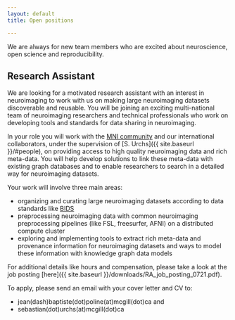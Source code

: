 ```yaml
---
layout: default
title: Open positions

---
```

We are always for new team members who are excited about neuroscience, 
open science and reproducibility.

##  Research Assistant
We are looking for a motivated research assistant with an interest in neuroimaging 
to work with us on making large neuroimaging datasets discoverable and reusable. 
You will be joining an exciting multi-national team of neuroimaging researchers and technical professionals 
who work on developing tools and standards for data sharing in neuroimaging. 

In your role you will work with the [MNI community](https://www.mcgill.ca/neuro/) 
and our international collaborators, under the supervision of [S. Urchs]({{ site.baseurl }}/#people),
on providing access to high quality neuroimaging data and rich meta-data. 
You will help develop solutions to link these meta-data with existing graph databases 
and to enable researchers to search in a detailed way for neuroimaging datasets.

Your work will involve three main areas:
- organizing and curating large neuroimaging datasets 
  according to data standards like [BIDS](https://bids.neuroimaging.io/)
- preprocessing neuroimaging data with common neuroimaging preprocessing pipelines 
(like FSL, freesurfer, AFNI) on a distributed compute cluster
- exploring and implementing tools to extract rich meta-data and provenance information 
  for neuroimaging datasets and ways to model these information with knowledge graph data models
  
For additional details like hours and compensation, please take a look at the job posting [here]({{ site.baseurl }}/downloads/RA_job_posting_0721.pdf).

To apply, please send an email with your cover letter and CV to:
- jean(dash)baptiste(dot)poline(at)mcgill(dot)ca and 
- sebastian(dot)urchs(at)mcgill(dot)ca 